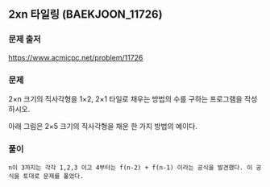 ## 2xn 타일링 (BAEKJOON_11726)

### 문제 출저

https://www.acmicpc.net/problem/11726



### 문제

2×n 크기의 직사각형을 1×2, 2×1 타일로 채우는 방법의 수를 구하는 프로그램을 작성하시오.

아래 그림은 2×5 크기의 직사각형을 채운 한 가지 방법의 예이다.



### 풀이

```
n이 3까지는 각각 1,2,3 이고 4부터는 f(n-2) + f(n-1) 이라는 공식을 발견했다. 이 공식을 토대로 문제를 풀었다.
```

